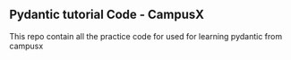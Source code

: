 ## Pydantic tutorial Code - CampusX

This repo contain all the practice code for used for learning pydantic from campusx

